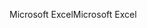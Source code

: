 <span data-ttu-id="a249f-101">Microsoft Excel</span><span class="sxs-lookup"><span data-stu-id="a249f-101">Microsoft Excel</span></span>